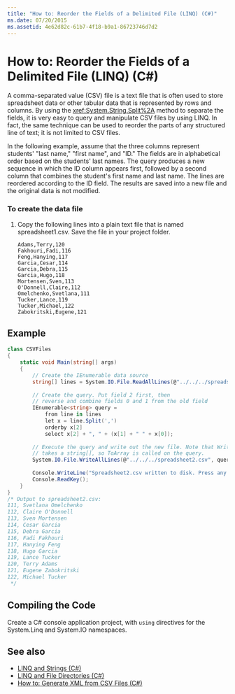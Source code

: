 ```yaml
---
title: "How to: Reorder the Fields of a Delimited File (LINQ) (C#)"
ms.date: 07/20/2015
ms.assetid: 4e62d82c-61b7-4f18-b9a1-86723746d7d2
---
```

# How to: Reorder the Fields of a Delimited File (LINQ) (C#)
A comma-separated value (CSV) file is a text file that is often used to store spreadsheet data or other tabular data that is represented by rows and columns. By using the <xref:System.String.Split%2A> method to separate the fields, it is very easy to query and manipulate CSV files by using LINQ. In fact, the same technique can be used to reorder the parts of any structured line of text; it is not limited to CSV files.  
  
 In the following example, assume that the three columns represent students' "last name," "first name", and "ID." The fields are in alphabetical order based on the students' last names. The query produces a new sequence in which the ID column appears first, followed by a second column that combines the student's first name and last name. The lines are reordered according to the ID field. The results are saved into a new file and the original data is not modified.  
  
### To create the data file  
  
1. Copy the following lines into a plain text file that is named spreadsheet1.csv. Save the file in your project folder.  
  
    ```  
    Adams,Terry,120  
    Fakhouri,Fadi,116  
    Feng,Hanying,117  
    Garcia,Cesar,114  
    Garcia,Debra,115  
    Garcia,Hugo,118  
    Mortensen,Sven,113  
    O'Donnell,Claire,112  
    Omelchenko,Svetlana,111  
    Tucker,Lance,119  
    Tucker,Michael,122  
    Zabokritski,Eugene,121  
    ```  
  
## Example  
  
```csharp  
class CSVFiles  
{  
    static void Main(string[] args)  
    {  
        // Create the IEnumerable data source  
        string[] lines = System.IO.File.ReadAllLines(@"../../../spreadsheet1.csv");  
  
        // Create the query. Put field 2 first, then  
        // reverse and combine fields 0 and 1 from the old field  
        IEnumerable<string> query =  
            from line in lines  
            let x = line.Split(',')  
            orderby x[2]  
            select x[2] + ", " + (x[1] + " " + x[0]);  
  
        // Execute the query and write out the new file. Note that WriteAllLines  
        // takes a string[], so ToArray is called on the query.  
        System.IO.File.WriteAllLines(@"../../../spreadsheet2.csv", query.ToArray());  
  
        Console.WriteLine("Spreadsheet2.csv written to disk. Press any key to exit");  
        Console.ReadKey();  
    }  
}  
/* Output to spreadsheet2.csv:  
111, Svetlana Omelchenko  
112, Claire O'Donnell  
113, Sven Mortensen  
114, Cesar Garcia  
115, Debra Garcia  
116, Fadi Fakhouri  
117, Hanying Feng  
118, Hugo Garcia  
119, Lance Tucker  
120, Terry Adams  
121, Eugene Zabokritski  
122, Michael Tucker  
 */  
```  
  
## Compiling the Code  
Create a C# console application project, with `using` directives for the System.Linq and System.IO namespaces.
  
## See also

- [LINQ and Strings (C#)](./linq-and-strings.md)
- [LINQ and File Directories (C#)](./linq-and-file-directories.md)
- [How to: Generate XML from CSV Files (C#)](./how-to-generate-xml-from-csv-files.md)
